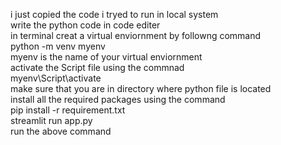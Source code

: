 i just copied the code i tryed to run in local system
<br>
write the python code in code editer 
<br>
in terminal creat a virtual enviornment by followng command
<br>
python -m venv myenv
<br>
myenv is the name of your virtual enviornment
<br>
activate the Script file using the commnad
<br>
myenv\Script\activate
<br>
make sure that you are in directory where python file is located
<br>
install all the required packages using the command
<br>
pip install -r requirement.txt
<br>
streamlit run app.py 
<br>
run the above command

